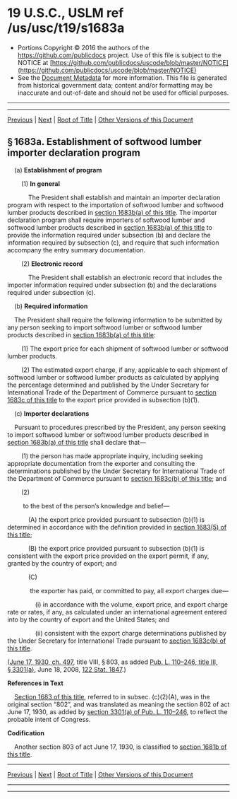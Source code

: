 ---
---

# 19 U.S.C., USLM ref /us/usc/t19/s1683a

* Portions Copyright © 2016 the authors of the https://github.com/publicdocs project.
  Use of this file is subject to the NOTICE at [https://github.com/publicdocs/uscode/blob/master/NOTICE](https://github.com/publicdocs/uscode/blob/master/NOTICE)
* See the [Document Metadata](././../../../../..//README.md) for more information.
  This file is generated from historical government data; content and/or formatting may be inaccurate and out-of-date and should not be used for official purposes.

----------
----------

[Previous](./../../../../..//us/usc/t19/ch4/stVI/m__us_usc_t19_s1683.md) | [Next](./../../../../..//us/usc/t19/ch4/stVI/m__us_usc_t19_s1683b.md) | [Root of Title](./../../../../../) | [Other Versions of this Document](https://publicdocs.github.io/go/links?ns=uslm&ref=%2Fus%2Fusc%2Ft19%2Fs1683a)

## § 1683a. Establishment of softwood lumber importer declaration program

    (a) __Establishment of program__ 

        (1) __In general__ 

            The President shall establish and maintain an importer declaration program with respect to the importation of softwood lumber and softwood lumber products described in [section 1683b(a) of this title][/us/usc/t19/s1683b/a]. The importer declaration program shall require importers of softwood lumber and softwood lumber products described in [section 1683b(a) of this title][/us/usc/t19/s1683b/a] to provide the information required under subsection (b) and declare the information required by subsection (c), and require that such information accompany the entry summary documentation.

        (2) __Electronic record__ 

            The President shall establish an electronic record that includes the importer information required under subsection (b) and the declarations required under subsection (c).

    (b) __Required information__ 

    The President shall require the following information to be submitted by any person seeking to import softwood lumber or softwood lumber products described in [section 1683b(a) of this title][/us/usc/t19/s1683b/a]:

        (1) The export price for each shipment of softwood lumber or softwood lumber products.

        (2) The estimated export charge, if any, applicable to each shipment of softwood lumber or softwood lumber products as calculated by applying the percentage determined and published by the Under Secretary for International Trade of the Department of Commerce pursuant to [section 1683c of this title][/us/usc/t19/s1683c] to the export price provided in subsection (b)(1).

    (c) __Importer declarations__ 

    Pursuant to procedures prescribed by the President, any person seeking to import softwood lumber or softwood lumber products described in [section 1683b(a) of this title][/us/usc/t19/s1683b/a] shall declare that—

        (1) the person has made appropriate inquiry, including seeking appropriate documentation from the exporter and consulting the determinations published by the Under Secretary for International Trade of the Department of Commerce pursuant to [section 1683c(b) of this title][/us/usc/t19/s1683c/b]; and

        (2)

         to the best of the person’s knowledge and belief—

            (A) the export price provided pursuant to subsection (b)(1) is determined in accordance with the definition provided in [section 1683(5) of this title][/us/usc/t19/s1683/5];

            (B) the export price provided pursuant to subsection (b)(1) is consistent with the export price provided on the export permit, if any, granted by the country of export; and

            (C)

             the exporter has paid, or committed to pay, all export charges due—

                (i) in accordance with the volume, export price, and export charge rate or rates, if any, as calculated under an international agreement entered into by the country of export and the United States; and

                (ii) consistent with the export charge determinations published by the Under Secretary for International Trade pursuant to [section 1683c(b) of this title][/us/usc/t19/s1683c/b].

([June 17, 1930, ch. 497][/us/act/1930-06-17/ch497], title VIII, § 803, as added [Pub. L. 110–246, title III, § 3301(a)][/us/pl/110/246/s3301/a], June 18, 2008, [122 Stat. 1847][/us/stat/122/1847].)

 __References in Text__ 

    [Section 1683 of this title][/us/usc/t19/s1683], referred to in subsec. (c)(2)(A), was in the original section “802”, and was translated as meaning the section 802 of act June 17, 1930, as added by [section 3301(a) of Pub. L. 110–246][/us/pl/110/246/s3301/a], to reflect the probable intent of Congress.

 __Codification__ 

    Another section 803 of act June 17, 1930, is classified to [section 1681b of this title][/us/usc/t19/s1681b].

----------

[Previous](./../../../../..//us/usc/t19/ch4/stVI/m__us_usc_t19_s1683.md) | [Next](./../../../../..//us/usc/t19/ch4/stVI/m__us_usc_t19_s1683b.md) | [Root of Title](./../../../../../) | [Other Versions of this Document](https://publicdocs.github.io/go/links?ns=uslm&ref=%2Fus%2Fusc%2Ft19%2Fs1683a)

----------
----------

[/us/usc/t19/s1683b/a]: https://publicdocs.github.io/go/links?ns=uslm&ref=%2Fus%2Fusc%2Ft19%2Fs1683b%2Fa
[/us/usc/t19/s1683b/a]: https://publicdocs.github.io/go/links?ns=uslm&ref=%2Fus%2Fusc%2Ft19%2Fs1683b%2Fa
[/us/usc/t19/s1683b/a]: https://publicdocs.github.io/go/links?ns=uslm&ref=%2Fus%2Fusc%2Ft19%2Fs1683b%2Fa
[/us/usc/t19/s1683c]: https://publicdocs.github.io/go/links?ns=uslm&ref=%2Fus%2Fusc%2Ft19%2Fs1683c
[/us/usc/t19/s1683b/a]: https://publicdocs.github.io/go/links?ns=uslm&ref=%2Fus%2Fusc%2Ft19%2Fs1683b%2Fa
[/us/usc/t19/s1683c/b]: https://publicdocs.github.io/go/links?ns=uslm&ref=%2Fus%2Fusc%2Ft19%2Fs1683c%2Fb
[/us/usc/t19/s1683/5]: https://publicdocs.github.io/go/links?ns=uslm&ref=%2Fus%2Fusc%2Ft19%2Fs1683%2F5
[/us/usc/t19/s1683c/b]: https://publicdocs.github.io/go/links?ns=uslm&ref=%2Fus%2Fusc%2Ft19%2Fs1683c%2Fb
[/us/act/1930-06-17/ch497]: https://publicdocs.github.io/go/links?ns=uslm&ref=%2Fus%2Fact%2F1930-06-17%2Fch497
[/us/pl/110/246/s3301/a]: https://publicdocs.github.io/go/links?ns=uslm&ref=%2Fus%2Fpl%2F110%2F246%2Fs3301%2Fa
[/us/stat/122/1847]: https://publicdocs.github.io/go/links?ns=uslm&ref=%2Fus%2Fstat%2F122%2F1847
[/us/usc/t19/s1683]: https://publicdocs.github.io/go/links?ns=uslm&ref=%2Fus%2Fusc%2Ft19%2Fs1683
[/us/pl/110/246/s3301/a]: https://publicdocs.github.io/go/links?ns=uslm&ref=%2Fus%2Fpl%2F110%2F246%2Fs3301%2Fa
[/us/usc/t19/s1681b]: https://publicdocs.github.io/go/links?ns=uslm&ref=%2Fus%2Fusc%2Ft19%2Fs1681b


